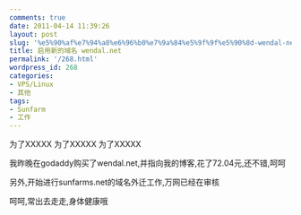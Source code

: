 ```yaml
---
comments: true
date: 2011-04-14 11:39:26
layout: post
slug: '%e5%90%af%e7%94%a8%e6%96%b0%e7%9a%84%e5%9f%9f%e5%90%8d-wendal-net'
title: 启用新的域名 wendal.net
permalink: '/268.html'
wordpress_id: 268
categories:
- VPS/Linux
- 其他
tags:
- Sunfarm
- 工作
---
```


为了XXXXX
为了XXXXX
为了XXXXX

我昨晚在godaddy购买了wendal.net,并指向我的博客,花了72.04元,还不错,呵呵

另外,开始进行sunfarms.net的域名外迁工作,万网已经在审核

呵呵,常出去走走,身体健康哦
